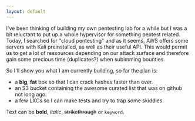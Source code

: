 ```yaml
---
layout: default
---
```


I've been thinking of building my own pentesting lab for a while but I was a bit reluctant to put up a whole hypervisor for something pentest related.
Today, I searched for "cloud pentesting" and as it seems, AWS offers some servers with Kali preinstalled, as well as their useful API.
This would permit us to get a lot of ressources depending on our attack surface and therefore gain some precious time (duplicates?) when subimming bounties.

So I'll show you what I am currently building, so far the plan is:
- a **big**, **fat** box so that I can crack hashes faster than ever.
- an S3 bucket containing the awesome curated list that was on github not long ago.
- a few LXCs so I can make tests and try to trap some skiddies.



Text can be **bold**, _italic_, ~~strikethrough~~ or `keyword`.
